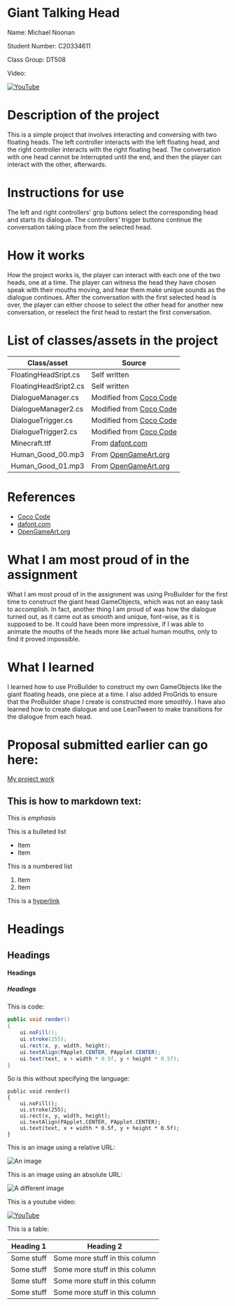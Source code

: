 # Giant Talking Head

Name: Michael Noonan

Student Number: C20334611

Class Group: DT508

Video:

[![YouTube](http://img.youtube.com/vi/2FH_GQgePbU/1.jpg)](https://www.youtube.com/watch?v=2FH_GQgePbU)

# Description of the project

This is a simple project that involves interacting and conversing with two floating heads. The left controller interacts with the left floating head, and the right controller interacts with the right floating head. The conversation with one head cannot be interrupted until the end, and then the player can interact with the other, afterwards.

# Instructions for use

The left and right controllers' grip buttons select the corresponding head and starts its dialogue. The controllers' trigger buttons continue the conversation taking place from the selected head.

# How it works

How the project works is, the player can interact with each one of the two heads, one at a time. The player can witness the head they have chosen speak with their mouths moving, and hear them make unique sounds as the dialogue continues. After the conversation with the first selected head is over, the player can either choose to select the other head for another new conversation, or reselect the first head to restart the first conversation.

# List of classes/assets in the project

| Class/asset | Source |
|-----------|-----------|
| FloatingHeadSript.cs | Self written |
| FloatingHeadSript2.cs | Self written |
| DialogueManager.cs | Modified from [Coco Code](https://www.youtube.com/watch?v=PswC-HlKZqA) |
| DialogueManager2.cs | Modified from [Coco Code](https://www.youtube.com/watch?v=PswC-HlKZqA) |
| DialogueTrigger.cs | Modified from [Coco Code](https://www.youtube.com/watch?v=PswC-HlKZqA) |
| DialogueTrigger2.cs | Modified from [Coco Code](https://www.youtube.com/watch?v=PswC-HlKZqA) |
| Minecraft.ttf | From [dafont.com](https://www.dafont.com/minecraft.font) |
| Human_Good_00.mp3 | From [OpenGameArt.org](https://opengameart.org/content/voices-sound-effects-library) |
| Human_Good_01.mp3 | From [OpenGameArt.org](https://opengameart.org/content/voices-sound-effects-library) |

# References
* [Coco Code](https://www.youtube.com/c/cococode)
* [dafont.com](https://www.dafont.com)
* [OpenGameArt.org](https://opengameart.org)

# What I am most proud of in the assignment

What I am most proud of in the assignment was using ProBuilder for the first time to construct the giant head GameObjects, which was not an easy task to accomplish. In fact, another thing I am proud of was how the dialogue turned out, as it came out as smooth and unique, font-wise, as it is supposed to be. It could have been more impressive, if I was able to animate the mouths of the heads more like actual human mouths, only to find it proved impossible.

# What I learned

I learned how to use ProBuilder to construct my own GameObjects like the giant floating heads, one piece at a time. I also added ProGrids to ensure that the ProBuilder shape I create is constructed more smoothly. I have also learned how to create dialogue and use LeanTween to make transitions for the dialogue from each head.

# Proposal submitted earlier can go here:

[My project work](https://github.com/MN-Cool/michael-noonan-giant-talking-head)

## This is how to markdown text:

This is *emphasis*

This is a bulleted list

- Item
- Item

This is a numbered list

1. Item
1. Item

This is a [hyperlink](http://bryanduggan.org)

# Headings
## Headings
#### Headings
##### Headings

This is code:

```Java
public void render()
{
	ui.noFill();
	ui.stroke(255);
	ui.rect(x, y, width, height);
	ui.textAlign(PApplet.CENTER, PApplet.CENTER);
	ui.text(text, x + width * 0.5f, y + height * 0.5f);
}
```

So is this without specifying the language:

```
public void render()
{
	ui.noFill();
	ui.stroke(255);
	ui.rect(x, y, width, height);
	ui.textAlign(PApplet.CENTER, PApplet.CENTER);
	ui.text(text, x + width * 0.5f, y + height * 0.5f);
}
```

This is an image using a relative URL:

![An image](images/p8.png)

This is an image using an absolute URL:

![A different image](https://bryanduggandotorg.files.wordpress.com/2019/02/infinite-forms-00045.png?w=595&h=&zoom=2)

This is a youtube video:

[![YouTube](http://img.youtube.com/vi/J2kHSSFA4NU/0.jpg)](https://www.youtube.com/watch?v=J2kHSSFA4NU)

This is a table:

| Heading 1 | Heading 2 |
|-----------|-----------|
|Some stuff | Some more stuff in this column |
|Some stuff | Some more stuff in this column |
|Some stuff | Some more stuff in this column |
|Some stuff | Some more stuff in this column |


